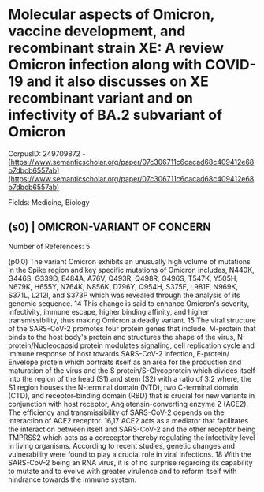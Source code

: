 # Molecular aspects of Omicron, vaccine development, and recombinant strain XE: A review Omicron infection along with COVID-19 and it also discusses on XE recombinant variant and on infectivity of BA.2 subvariant of Omicron

CorpusID: 249709872 - [https://www.semanticscholar.org/paper/07c306711c6cacad68c409412e68b7dbcb6557ab](https://www.semanticscholar.org/paper/07c306711c6cacad68c409412e68b7dbcb6557ab)

Fields: Medicine, Biology

## (s0) | OMICRON-VARIANT OF CONCERN
Number of References: 5

(p0.0) The variant Omicron exhibits an unusually high volume of mutations in the Spike region and key specific mutations of Omicron includes, N440K, G446S, G339D, E484A, A76V, Q493R, Q498R, G496S, T547K, Y505H, N679K, H655Y, N764K, N856K, D796Y, Q954H, S375F, L981F, N969K, S371L, L212I, and S373P which was revealed through the analysis of its genomic sequence. 14 This change is said to enhance Omicron's severity, infectivity, immune escape, higher binding affinity, and higher transmissibility, thus making Omicron a deadly variant. 15 The viral structure of the SARS-CoV-2 promotes four protein genes that include, M-protein that binds to the host body's protein and structures the shape of the virus, N-protein/Nucleocapsid protein modulates signaling, cell replication cycle and immune response of host towards SARS-CoV-2 infection, E-protein/ Envelope protein which portraits itself as an area for the production and maturation of the virus and the S protein/S-Glycoprotein which divides itself into the region of the head (S1) and stem (S2) with a ratio of 3:2 where, the S1 region houses the N-terminal domain (NTD), two C-terminal domain (CTD), and receptor-binding domain (RBD) that is crucial for new variants in conjunction with host receptor, Angiotensin-converting enzyme 2 (ACE2). The efficiency and transmissibility of SARS-CoV-2 depends on the interaction of ACE2 receptor. 16,17 ACE2 acts as a mediator that facilitates the interaction between itself and SARS-CoV-2 and the other receptor being TMPRSS2 which acts as a coreceptor thereby regulating the infectivity level in living organisms. According to recent studies, genetic changes and vulnerability were found to play a crucial role in viral infections. 18 With the SARS-CoV-2 being an RNA virus, it is of no surprise regarding its capability to mutate and to evolve with greater virulence and to reform itself with hindrance towards the immune system.
